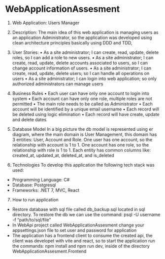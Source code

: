 # WebApplicationAssesment

1.	Web Application: Users Manager
2.	Description: The main idea of this web application is managing users as an application Administrator, so the application was developed using clean architecture principles basically using DDD and TDD, 
3.	User Stories:
•	As a site administrator; I can create, read, update, delete roles, so I can add a role to new users.
•	As a site administrator; I can create, read, update, delete accounts associated to users, so I can change account information of users.
•	As a site administrator; I can create, read, update, delete users; so I can handle all operations on users
•	As a site administrator; I can login into web application; so only authorized administrators can manage users
4.	Business Rules
•	Each user can have only one account to login into system
•	Each account can have only one role, multiple roles are not permitted
•	The main role needs to be called as Administrator
•	Each account will be identified by a unique email username
•	Each record will be deleted using logic elimination
•	Each record will have create, update and delete dates

5.	Database Model
In a big picture the db model is represented using er diagram, where the main domain is User Management, this domain has 3 entities: User, Account and Role.
One user has one account, so the relationship with account is 1 to 1.
One account has one role, so the relationship with role is 1 to 1.
Each entity has common columns like: created_at, updated_at, deleted_at, and is_deleted
 
6.	Technologies 
To develop this application the following tech stack was used:
-	Programming Language: C#
-	Database: Postgresql
-	Frameworks: .NET 7, MVC, React

7.	How to run application
-	Restore database with sql file called db_backup.sql located in sql directory. To restore the db we can use the command: psql -U username -f “path/to/sql/file”
-	In WebApi project called WebApplicationAssesment change your appsettings.json file to set user and password for application
-	The application has a frontend client to consume the created api, the client was developet with vite and react, so to start the application run the commands: npm install and npm run dev, inside of the directory WebApplicationAssesment.Frontend

 
